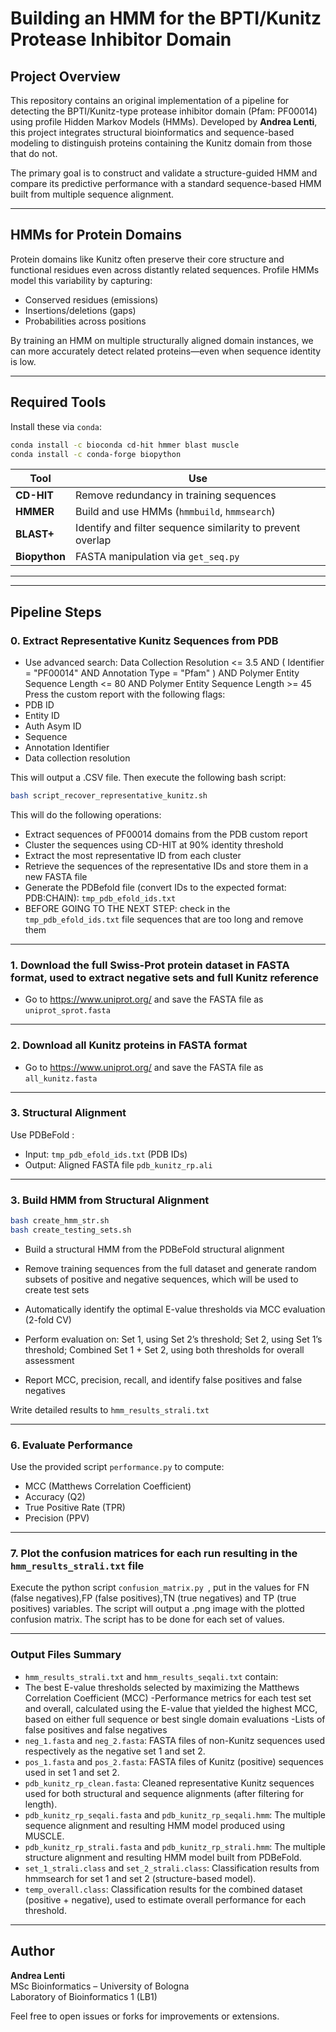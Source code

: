 # Building an HMM for the BPTI/Kunitz Protease Inhibitor Domain

## Project Overview

This repository contains an original implementation of a pipeline for detecting the BPTI/Kunitz-type protease inhibitor domain (Pfam: PF00014) using profile Hidden Markov Models (HMMs). Developed by **Andrea Lenti**, this project integrates structural bioinformatics and sequence-based modeling to distinguish proteins containing the Kunitz domain from those that do not.

The primary goal is to construct and validate a structure-guided HMM and compare its predictive performance with a standard sequence-based HMM built from multiple sequence alignment.

---

## HMMs for Protein Domains

Protein domains like Kunitz often preserve their core structure and functional residues even across distantly related sequences. Profile HMMs model this variability by capturing:

- Conserved residues (emissions)
- Insertions/deletions (gaps)
- Probabilities across positions

By training an HMM on multiple structurally aligned domain instances, we can more accurately detect related proteins—even when sequence identity is low.

---

## Required Tools

Install these via `conda`:

```bash
conda install -c bioconda cd-hit hmmer blast muscle
conda install -c conda-forge biopython
```

| Tool      | Use |
|-----------|-----|
| **CD-HIT**   | Remove redundancy in training sequences |
| **HMMER**    | Build and use HMMs (`hmmbuild`, `hmmsearch`) |
| **BLAST+**   | Identify and filter sequence similarity to prevent overlap |
| **Biopython**| FASTA manipulation via `get_seq.py` |

---

---

## Pipeline Steps

### 0. Extract Representative Kunitz Sequences from PDB
- Use advanced search:
Data Collection Resolution <= 3.5 AND ( Identifier = "PF00014" AND Annotation Type = "Pfam" ) AND Polymer Entity Sequence Length <= 80 AND Polymer Entity Sequence Length >= 45
Press the custom report with the following flags:
- PDB ID
- Entity ID
- Auth Asym ID
- Sequence
- Annotation Identifier
- Data collection resolution
  
This will output a .CSV file. Then execute the following bash script:

```bash
bash script_recover_representative_kunitz.sh
```
This will do the following operations: 
- Extract sequences of PF00014 domains from the PDB custom report
- Cluster the sequences using CD-HIT at 90% identity threshold
- Extract the most representative ID from each cluster
- Retrieve the sequences of the representative IDs and store them in a new FASTA file
- Generate the PDBefold file (convert IDs to the expected format: PDB:CHAIN):  `tmp_pdb_efold_ids.txt`
- BEFORE GOING TO THE NEXT STEP: check in the `tmp_pdb_efold_ids.txt` file sequences that are too long and remove them

---
### 1. Download the full Swiss-Prot protein dataset in FASTA format, used to extract negative sets and full Kunitz reference
- Go to https://www.uniprot.org/ and save the FASTA file as `uniprot_sprot.fasta`

---
### 2. Download all Kunitz proteins in FASTA format

- Go to https://www.uniprot.org/ and save the FASTA file as `all_kunitz.fasta`

---

### 3. Structural Alignment

Use PDBeFold :
- Input: `tmp_pdb_efold_ids.txt` (PDB IDs)
- Output: Aligned FASTA file `pdb_kunitz_rp.ali`

---

### 3. Build HMM from Structural Alignment

```bash
bash create_hmm_str.sh
bash create_testing_sets.sh
```
- Build a structural HMM from the PDBeFold structural alignment

- Remove training sequences from the full dataset and generate random subsets of positive and negative sequences, which will be used to create test sets

- Automatically identify the optimal E-value thresholds via MCC evaluation (2-fold CV)

- Perform evaluation on: Set 1, using Set 2’s threshold; Set 2, using Set 1’s threshold; Combined Set 1 + Set 2, using both thresholds for overall assessment

- Report MCC, precision, recall, and identify false positives and false negatives

Write detailed results to `hmm_results_strali.txt`

---

### 6. Evaluate Performance
Use the provided script `performance.py` to compute:
- MCC (Matthews Correlation Coefficient)
- Accuracy (Q2)
- True Positive Rate (TPR)
- Precision (PPV)
---
### 7. Plot the confusion matrices for each run resulting in the `hmm_results_strali.txt` file

Execute the python script `confusion_matrix.py `, put in the values for FN (false negatives),FP (false positives),TN (true negatives) and TP (true positives) variables. The script will output a .png image with the plotted confusion matrix. The script has to be done for each set of values.

---

### Output Files Summary

- `hmm_results_strali.txt` and `hmm_results_seqali.txt` contain:
 - The best E-value thresholds selected by maximizing the Matthews Correlation Coefficient (MCC)
 -Performance metrics for each test set and overall, calculated using the E-value that yielded the highest MCC, based on either full sequence or best single domain evaluations
 -Lists of false positives and false negatives
- `neg_1.fasta` and `neg_2.fasta`: FASTA files of non-Kunitz sequences used respectively as the negative set 1 and set 2.
- `pos_1.fasta` and `pos_2.fasta`: FASTA files of Kunitz (positive) sequences used in set 1 and set 2.
- `pdb_kunitz_rp_clean.fasta`: Cleaned representative Kunitz sequences used for both structural and sequence alignments (after filtering for length).
- `pdb_kunitz_rp_seqali.fasta` and `pdb_kunitz_rp_seqali.hmm`: The multiple sequence alignment and resulting HMM model produced using MUSCLE.
- `pdb_kunitz_rp_strali.fasta` and `pdb_kunitz_rp_strali.hmm`: The multiple structure alignment and resulting HMM model built from PDBeFold.
- `set_1_strali.class` and `set_2_strali.class`: Classification results from hmmsearch for set 1 and set 2 (structure-based model).
- `temp_overall.class`: Classification results for the combined dataset (positive + negative), used to estimate overall performance for each threshold.



---

## Author

**Andrea Lenti**  
MSc Bioinformatics – University of Bologna  
Laboratory of Bioinformatics 1 (LB1)

Feel free to open issues or forks for improvements or extensions.

